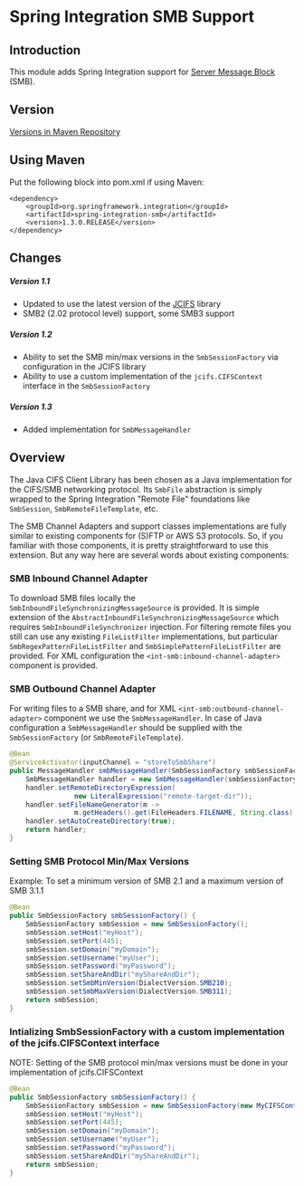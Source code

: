 Spring Integration SMB Support
==============================

## Introduction

This module adds Spring Integration support for [Server Message Block][] (SMB).

[Server Message Block]: https://en.wikipedia.org/wiki/Server_Message_Block

## Version

[Versions in Maven Repository](https://repo1.maven.org/maven2/org/springframework/integration/spring-integration-smb/)

## Using Maven

Put the following block into pom.xml if using Maven:

    <dependency>
        <groupId>org.springframework.integration</groupId>
        <artifactId>spring-integration-smb</artifactId>
        <version>1.3.0.RELEASE</version>
    </dependency>

## Changes

##### Version 1.1
 * Updated to use the latest version of the [JCIFS](https://github.com/codelibs/jcifs) library
 * SMB2 (2.02 protocol level) support, some SMB3 support

##### Version 1.2
 * Ability to set the SMB min/max versions in the `SmbSessionFactory` via configuration in the JCIFS library
 * Ability to use a custom implementation of the `jcifs.CIFSContext` interface in the `SmbSessionFactory`

##### Version 1.3
 * Added implementation for `SmbMessageHandler`

## Overview

The Java CIFS Client Library has been chosen as a Java implementation for the CIFS/SMB networking protocol.
Its `SmbFile` abstraction is simply wrapped to the Spring Integration "Remote File" foundations like `SmbSession`, `SmbRemoteFileTemplate`, etc.

The SMB Channel Adapters and support classes implementations are fully similar to existing components for (S)FTP or AWS S3 protocols.
So, if you familiar with those components, it is pretty straightforward to use this extension. But any way here are several words about existing components:

### SMB Inbound Channel Adapter

To download SMB files locally the `SmbInboundFileSynchronizingMessageSource` is provided.
It is simple extension of the `AbstractInboundFileSynchronizingMessageSource` which requires `SmbInboundFileSynchronizer` injection.
For filtering remote files you still can use any existing `FileListFilter` implementations, but particular `SmbRegexPatternFileListFilter` and `SmbSimplePatternFileListFilter` are provided.
For XML configuration the `<int-smb:inbound-channel-adapter>` component is provided.

### SMB Outbound Channel Adapter

For writing files to a SMB share, and for XML `<int-smb:outbound-channel-adapter>` component we use the `SmbMessageHandler`.
In case of Java configuration a `SmbMessageHandler` should be supplied with the `SmbSessionFactory` (or `SmbRemoteFileTemplate`).

````java
@Bean
@ServiceActivator(inputChannel = "storeToSmbShare")
public MessageHandler smbMessageHandler(SmbSessionFactory smbSessionFactory) {
    SmbMessageHandler handler = new SmbMessageHandler(smbSessionFactory);
    handler.setRemoteDirectoryExpression(
                new LiteralExpression("remote-target-dir"));
    handler.setFileNameGenerator(m ->
                m.getHeaders().get(FileHeaders.FILENAME, String.class) + ".test");
    handler.setAutoCreateDirectory(true);
    return handler;
}
````

### Setting SMB Protocol Min/Max Versions

Example: To set a minimum version of SMB 2.1 and a maximum version of SMB 3.1.1

````java
@Bean
public SmbSessionFactory smbSessionFactory() {
    SmbSessionFactory smbSession = new SmbSessionFactory();
    smbSession.setHost("myHost");
    smbSession.setPort(445);
    smbSession.setDomain("myDomain");
    smbSession.setUsername("myUser");
    smbSession.setPassword("myPassword");
    smbSession.setShareAndDir("myShareAndDir");
    smbSession.setSmbMinVersion(DialectVersion.SMB210);
    smbSession.setSmbMaxVersion(DialectVersion.SMB311);
    return smbSession;
}
````

### Intializing SmbSessionFactory with a custom implementation of the jcifs.CIFSContext interface

NOTE: Setting of the SMB protocol min/max versions must be done in your implementation of jcifs.CIFSContext

````java
@Bean
public SmbSessionFactory smbSessionFactory() {
    SmbSessionFactory smbSession = new SmbSessionFactory(new MyCIFSContext());
    smbSession.setHost("myHost");
    smbSession.setPort(445);
    smbSession.setDomain("myDomain");
    smbSession.setUsername("myUser");
    smbSession.setPassword("myPassword");
    smbSession.setShareAndDir("myShareAndDir");
    return smbSession;
}
````
